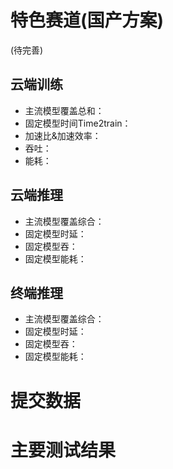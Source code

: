 # 特色赛道(国产方案)

(待完善)

## 云端训练
- 主流模型覆盖总和：
- 固定模型时间Time2train：
- 加速比&加速效率：
- 吞吐：
- 能耗：

## 云端推理
- 主流模型覆盖综合：
- 固定模型时延：
- 固定模型吞：
- 固定模型能耗：

## 终端推理
- 主流模型覆盖综合：
- 固定模型时延：
- 固定模型吞：
- 固定模型能耗：

# 提交数据


# 主要测试结果

